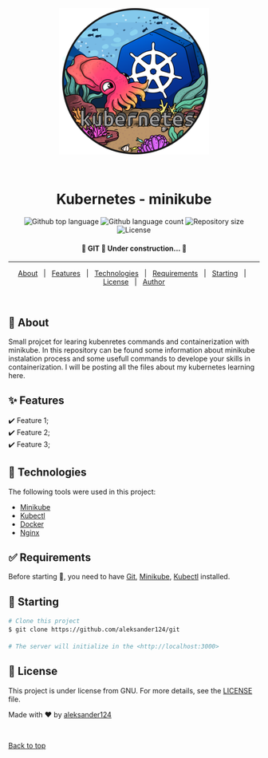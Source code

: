 <div align="center" id="top"> 
  <img src="./images/kubectl-logo-medium.png" alt="kubernetes" />

  &#xa0;

  <!-- <a href="https://git.netlify.app">Demo</a> -->
</div>

<h1 align="center">Kubernetes - minikube</h1>

<p align="center">
  <img alt="Github top language" src="https://img.shields.io/github/languages/top/aleksander124/git?color=56BEB8">

  <img alt="Github language count" src="https://img.shields.io/github/languages/count/aleksander124/git?color=56BEB8">

  <img alt="Repository size" src="https://img.shields.io/github/repo-size/aleksander124/git?color=56BEB8">

  <img alt="License" src="https://img.shields.io/github/license/aleksander124/git?color=56BEB8">

  <!-- <img alt="Github issues" src="https://img.shields.io/github/issues/aleksander124/git?color=56BEB8" /> -->

  <!-- <img alt="Github forks" src="https://img.shields.io/github/forks/aleksander124/git?color=56BEB8" /> -->

  <!-- <img alt="Github stars" src="https://img.shields.io/github/stars/aleksander124/git?color=56BEB8" /> -->
</p>

<!-- Status -->

<h4 align="center"> 
	🚧  GIT 🚀 Under construction...  🚧
</h4> 

<hr>

<p align="center">
  <a href="#dart-about">About</a> &#xa0; | &#xa0; 
  <a href="#sparkles-features">Features</a> &#xa0; | &#xa0;
  <a href="#rocket-technologies">Technologies</a> &#xa0; | &#xa0;
  <a href="#white_check_mark-requirements">Requirements</a> &#xa0; | &#xa0;
  <a href="#checkered_flag-starting">Starting</a> &#xa0; | &#xa0;
  <a href="#memo-license">License</a> &#xa0; | &#xa0;
  <a href="https://github.com/aleksander124" target="_blank">Author</a>
</p>

<br>

## :dart: About ##

Small projcet for learing kubenretes commands and containerization with minikube. In this repository can be found some information about minikube instalation process and some usefull commands to develope your skills in containerization. I will be posting all the files about my kubernetes learning here.

## :sparkles: Features ##

:heavy_check_mark: Feature 1;\
:heavy_check_mark: Feature 2;\
:heavy_check_mark: Feature 3;

## :rocket: Technologies ##

The following tools were used in this project:

- [Minikube](https://minikube.sigs.k8s.io/)
- [Kubectl](https://kubernetes.io/)
- [Docker](https://www.docker.com/)
- [Nginx](https://www.nginx.com/)

## :white_check_mark: Requirements ##

Before starting :checkered_flag:, you need to have [Git](https://git-scm.com), [Minikube](https://minikube.sigs.k8s.io/docs/start/), [Kubectl](https://kubernetes.io/)   installed.

## :checkered_flag: Starting ##

```bash
# Clone this project
$ git clone https://github.com/aleksander124/git

# The server will initialize in the <http://localhost:3000>
```

## :memo: License ##

This project is under license from GNU. For more details, see the [LICENSE](LICENSE.md) file.


Made with :heart: by <a href="https://github.com/aleksander124" target="_blank">aleksander124</a>

&#xa0;

<a href="#top">Back to top</a>
